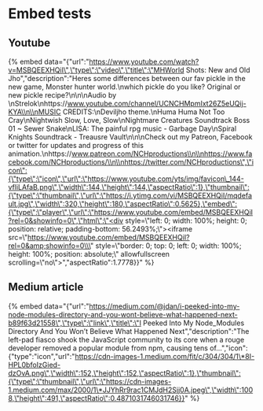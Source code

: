# Embed tests

## Youtube

{% embed data="{\"url\":\"https://www.youtube.com/watch?v=MSBQEEXHQiI\",\"type\":\"video\",\"title\":\"MHWorld Shots: New and Old Jho\",\"description\":\"Heres some differences between our fav pickle in the new game, Monster hunter world.\\nwhich pickle do you like? Original or new pickle recipe?\\n\\n\\nAudio by \\nStrelok\\nhttps://www.youtube.com/channel/UCNCHMpmIxt26Z5eUQij-KYA\\n\\nMUSIC CREDITS:\\nDeviljho theme.\\nHuma Huma   Not Too Cray\\nNightwish   Slow, Love, Slow\\nNightmare Creatures  Soundtrack   Boss 01 ~ Sewer Snake\\nLISA: The painful rpg music - Garbage Day\\nSpiral Knights Soundtrack - Treausre Vault\\n\\n\\nCheck out my Patreon, Facebook or twitter for updates and progress of this animation.\\nhttps://www.patreon.com/NCHproductions\\n\\nhttps://www.facebook.com/NCHproductions/\\n\\nhttps://twitter.com/NCHproductions\",\"icon\":{\"type\":\"icon\",\"url\":\"https://www.youtube.com/yts/img/favicon\_144-vfliLAfaB.png\",\"width\":144,\"height\":144,\"aspectRatio\":1},\"thumbnail\":{\"type\":\"thumbnail\",\"url\":\"https://i.ytimg.com/vi/MSBQEEXHQiI/mqdefault.jpg\",\"width\":320,\"height\":180,\"aspectRatio\":0.5625},\"embed\":{\"type\":\"player\",\"url\":\"https://www.youtube.com/embed/MSBQEEXHQiI?rel=0&showinfo=0\",\"html\":\"<div style=\\\"left: 0; width: 100%; height: 0; position: relative; padding-bottom: 56.2493%;\\\"><iframe src=\\\"https://www.youtube.com/embed/MSBQEEXHQiI?rel=0&amp;showinfo=0\\\" style=\\\"border: 0; top: 0; left: 0; width: 100%; height: 100%; position: absolute;\\\" allowfullscreen scrolling=\\\"no\\\"></iframe></div>\",\"aspectRatio\":1.7778}}" %}

## Medium article

{% embed data="{\"url\":\"https://medium.com/@jdan/i-peeked-into-my-node-modules-directory-and-you-wont-believe-what-happened-next-b89f63d21558\",\"type\":\"link\",\"title\":\"I Peeked Into My Node\_Modules Directory And You Won’t Believe What Happened Next\",\"description\":\"The left-pad fiasco shook the JavaScript community to its core when a rouge developer removed a popular module from npm, causing tens of…\",\"icon\":{\"type\":\"icon\",\"url\":\"https://cdn-images-1.medium.com/fit/c/304/304/1\*8I-HPL0bfoIzGied-dzOvA.png\",\"width\":152,\"height\":152,\"aspectRatio\":1},\"thumbnail\":{\"type\":\"thumbnail\",\"url\":\"https://cdn-images-1.medium.com/max/2000/1\*JJYhRr9rac1CMJdH2Sjj0A.jpeg\",\"width\":1008,\"height\":491,\"aspectRatio\":0.4871031746031746}}" %}

